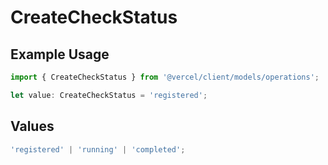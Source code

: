 # CreateCheckStatus

## Example Usage

```typescript
import { CreateCheckStatus } from '@vercel/client/models/operations';

let value: CreateCheckStatus = 'registered';
```

## Values

```typescript
'registered' | 'running' | 'completed';
```

